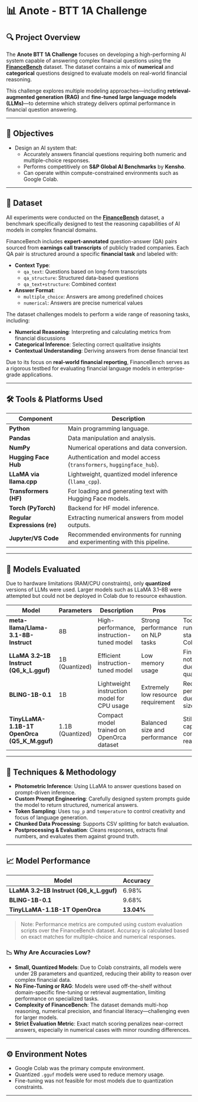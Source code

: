 # 📊 Anote - BTT 1A Challenge

## 🔍 Project Overview

The **Anote BTT 1A Challenge** focuses on developing a high-performing AI system capable of answering complex financial questions using the [**FinanceBench**](https://huggingface.co/datasets/PatronusAI/financebench) dataset. The dataset contains a mix of **numerical** and **categorical** questions designed to evaluate models on real-world financial reasoning.

This challenge explores multiple modeling approaches—including **retrieval-augmented generation (RAG)** and **fine-tuned large language models (LLMs)**—to determine which strategy delivers optimal performance in financial question answering.

---

## 🎯 Objectives

- Design an AI system that:
  - Accurately answers financial questions requiring both numeric and multiple-choice responses.
  - Performs competitively on **S&P Global AI Benchmarks** by **Kensho**.
  - Can operate within compute-constrained environments such as Google Colab.

---

## 📂 Dataset

All experiments were conducted on the [**FinanceBench**](https://huggingface.co/datasets/PatronusAI/financebench) dataset, a benchmark specifically designed to test the reasoning capabilities of AI models in complex financial domains. 

FinanceBench includes **expert-annotated** question-answer (QA) pairs sourced from **earnings call transcripts** of publicly traded companies. Each QA pair is structured around a specific **financial task** and labeled with:

- **Context Type**: 
  - `qa_text`: Questions based on long-form transcripts
  - `qa_structure`: Structured data-based questions
  - `qa_text+structure`: Combined context
- **Answer Format**:
  - `multiple_choice`: Answers are among predefined choices
  - `numerical`: Answers are precise numerical values

The dataset challenges models to perform a wide range of reasoning tasks, including:

- **Numerical Reasoning**: Interpreting and calculating metrics from financial discussions  
- **Categorical Inference**: Selecting correct qualitative insights
- **Contextual Understanding**: Deriving answers from dense financial text

Due to its focus on **real-world financial reporting**, FinanceBench serves as a rigorous testbed for evaluating financial language models in enterprise-grade applications.

---

## 🛠 Tools & Platforms Used

| Component                     | Description                                                                 |
|------------------------------|-----------------------------------------------------------------------------|
| **Python**                   | Main programming language.                                                  |
| **Pandas**                   | Data manipulation and analysis.                                             |
| **NumPy**                    | Numerical operations and data conversion.                                   |
| **Hugging Face Hub**         | Authentication and model access (`transformers`, `huggingface_hub`).        |
| **LLaMA via llama.cpp**      | Lightweight, quantized model inference (`llama_cpp`).                       |
| **Transformers (HF)**        | For loading and generating text with Hugging Face models.                   |
| **Torch (PyTorch)**          | Backend for HF model inference.                                             |
| **Regular Expressions (re)** | Extracting numerical answers from model outputs.                           |
| **Jupyter/VS Code**          | Recommended environments for running and experimenting with this pipeline. |

---

## 🧠 Models Evaluated

Due to hardware limitations (RAM/CPU constraints), only **quantized** versions of LLMs were used. Larger models such as LLaMA 3.1–8B were attempted but could not be deployed in Colab due to resource exhaustion.

| Model | Parameters | Description | Pros | Cons |
|-------|------------|-------------|------|------|
| **meta-llama/Llama-3.1-8B-Instruct** | 8B | High-performance, instruction-tuned model | Strong performance on NLP tasks | Too large to run on standard Colab GPU |
| **LLaMA 3.2–1B Instruct (Q6_k_L.gguf)** | 1B (Quantized) | Efficient instruction-tuned model | Low memory usage | Fine-tuning not feasible due to quantization |
| **BLING-1B-0.1** | 1B | Lightweight instruction model for CPU usage | Extremely low resource requirement | Reduced performance due to small size |
| **TinyLLaMA-1.1B-1T OpenOrca (Q5_K_M.gguf)** | 1.1B (Quantized) | Compact model trained on OpenOrca dataset | Balanced size and performance | Still less capable for complex reasoning |

---

## 🧪 Techniques & Methodology

- **Photometric Inference**: Using LLaMA to answer questions based on prompt-driven inference.
- **Custom Prompt Engineering**: Carefully designed system prompts guide the model to return structured, numerical answers.
- **Token Sampling**: Uses `top_p` and `temperature` to control creativity and focus of language generation.
- **Chunked Data Processing**: Supports CSV splitting for batch evaluation.
- **Postprocessing & Evaluation**: Cleans responses, extracts final numbers, and evaluates them against ground truth.

---

## 📈 Model Performance

| Model | Accuracy |
|-------|----------|
| **LLaMA 3.2–1B Instruct (Q6_k_L.gguf)** | 6.98% |
| **BLING-1B-0.1** | 9.68% |
| **TinyLLaMA-1.1B-1T OpenOrca** | **13.04%** |

> Note: Performance metrics are computed using custom evaluation scripts over the FinanceBench dataset. Accuracy is calculated based on exact matches for multiple-choice and numerical responses.

### 📉 Why Are Accuracies Low?

- **Small, Quantized Models**: Due to Colab constraints, all models were under 2B parameters and quantized, reducing their ability to reason over complex financial data.
- **No Fine-Tuning or RAG**: Models were used off-the-shelf without domain-specific fine-tuning or retrieval augmentation, limiting performance on specialized tasks.
- **Complexity of FinanceBench**: The dataset demands multi-hop reasoning, numerical precision, and financial literacy—challenging even for larger models.
- **Strict Evaluation Metric**: Exact match scoring penalizes near-correct answers, especially in numerical cases with minor rounding differences.

---

## ⚙️ Environment Notes

- Google Colab was the primary compute environment.
- Quantized `.gguf` models were used to reduce memory usage.
- Fine-tuning was not feasible for most models due to quantization constraints.

---
